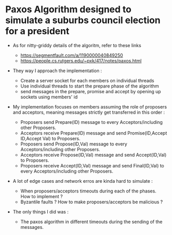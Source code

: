 # Paxos Algorithm designed to simulate a suburbs council election for a president

- As for nitty-griddy details of the algoritm, refer to these links

  - https://segmentfault.com/a/1190000040849250
  - https://people.cs.rutgers.edu/~pxk/417/notes/paxos.html

- They way I approach the implementation :

  - Create a server socket for each members on individual threads
  - Use individual threads to start the prepare phase of the algorithm
  - send messages in the prepare, promise and accept by opening up sockets using members' id

- My implementation focuses on members assuming the role of proposers and acceptors, meaning messages strictly get transferred in this order :

  - Proposers send Prepare(ID) message to every Acceptors/including other Proposers.
  - Acceptors receive Prepare(ID) message and send Promise(ID,Accept ID,Accept Val) to Proposers.
  - Proposers send Propose(ID,Val) message to every Acceptors/including other Proposers.
  - Acceptors receive Propose(ID,Val) message and send Accept(ID,Val) to Proposers.
  - Proposers receive Accept(ID,Val) message and send Final(ID,Val) to every Acceptors/including other Proposers.

- A lot of edge cases and network erros are kinda hard to simulate :

  - When proposers/acceptors timeouts during each of the phases. How to implement ?
  - Byzantile faults ? How to make proposers/acceptors be malicious ?

- The only things I did was :
  - The paxos algorithm in different timeouts during the sending of the messages.

